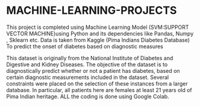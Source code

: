 # MACHINE-LEARNING-PROJECTS
This project is completed using Machine Learning Model (SVM:SUPPORT VECTOR MACHINE)using Python and its dependencies like Pandas, Numpy , Sklearn etc.
Data is taken from Kaggle (Pima Indians Diabetes Database)
 To predict the onset of diabetes based on diagnostic measures

This dataset is originally from the National Institute of Diabetes and Digestive and Kidney Diseases. The objective of the dataset is to diagnostically predict whether or not a patient has diabetes, based on certain diagnostic measurements included in the dataset. Several constraints were placed on the selection of these instances from a larger database. In particular, all patients here are females at least 21 years old of Pima Indian heritage.
ALL the coding is done using Google Colab.
